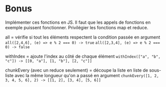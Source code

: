 # Bonus

Implémenter ces fonctions en JS.
Il faut que les appels de fonctions en exemple puissent fonctionner.
Privilégier les fonctions map et reduce.

all = vérifie si tout les éléments respectent la condition passée en argument
`all([2,4,6], (e) => e % 2 === 0) -> true`
`all([2,3,4], (e) => e % 2 === 0) -> false`

withIndex = ajoute l'index au côté de chaque élément
`withIndex(["a", "b", "c"]) -> [[0, "a"], [1, "b"], [2, "c"]]`

chunkEvery (avec un reduce seulement) = découpe la liste en liste de sous-liste avec la même longueur qu'on a passé en argument
`chunkEvery([1, 2, 3, 4, 5, 6], 2) -> [[1, 2], [3, 4], [5, 6]]`

